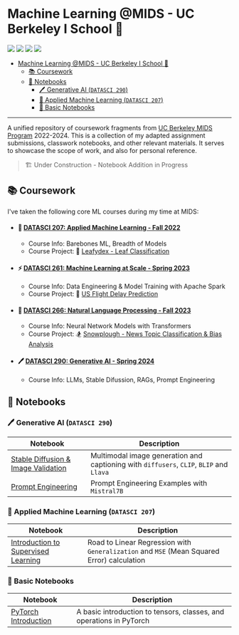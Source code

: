 # Machine Learning @MIDS - UC Berkeley I School  🏫

![](https://img.shields.io/badge/TensorFlow-FF6F00.svg?style=for-the-badge&logo=TensorFlow&logoColor=white)
![](https://img.shields.io/badge/PyTorch-EE4C2C.svg?style=for-the-badge&logo=PyTorch&logoColor=white)
![](https://img.shields.io/badge/scikitlearn-F7931E.svg?style=for-the-badge&logo=scikit-learn&logoColor=white)
![](https://img.shields.io/badge/NumPy-013243.svg?style=for-the-badge&logo=NumPy&logoColor=white)

- [Machine Learning @MIDS - UC Berkeley I School  🏫](#machine-learning-mids---uc-berkeley-i-school--)
  - [📚 Coursework](#-coursework)
  - [📙 Notebooks](#-notebooks)
    - [🖊 Generative AI (`DATASCI 290`)](#-generative-ai-datasci-290)
    - [🤖 Applied Machine Learning (`DATASCI 207`)](#-applied-machine-learning-datasci-207)
    - [📕 Basic Notebooks](#-basic-notebooks)

---

A unified repository of coursework fragments from [UC Berkeley MIDS Program](https://www.ischool.berkeley.edu/programs/mids) 2022-2024. This is a collection of my adapted assignment submissions, classwork notebooks, and other relevant materials. It serves to showcase the scope of work, and also for personal reference.

> 🏗 Under Construction - Notebook Addition in Progress

## 📚 Coursework

I've taken the following core ML courses during my time at MIDS:

- #### 🤖 [DATASCI 207: Applied Machine Learning - Fall 2022](https://ischoolonline.berkeley.edu/data-science/curriculum/applied-machine-learning/)

  - Course Info: Barebones ML, Breadth of Models
  - Course Project: 🍃 [Leafydex - Leaf Classification](https://github.com/cricksmaidiene/leafydex)

- #### ⚡️ [DATASCI 261: Machine Learning at Scale - Spring 2023](https://ischoolonline.berkeley.edu/data-science/curriculum/machine-learning-at-scale/)

  - Course Info: Data Engineering & Model Training with Apache Spark
  - Course Project: 🛬 [US Flight Delay Prediction](https://github.com/cricksmaidiene/flight_delay_prediction)

- #### 📰 [DATASCI 266: Natural Language Processing - Fall 2023](https://ischoolonline.berkeley.edu/data-science/curriculum/natural-language-processing/)

  - Course Info: Neural Network Models with Transformers
  - Course Project: 🏂 [Snowplough - News Topic Classification & Bias Analysis](https://github.com/cricksmaidiene/snowplough)

- #### 🖊 [DATASCI 290: Generative AI - Spring 2024](https://www.ischool.berkeley.edu/courses/datasci/290/genai)

  - Course Info: LLMs, Stable Difussion, RAGs, Prompt Engineering

## 📙 Notebooks

### 🖊 Generative AI (`DATASCI 290`)

| Notebook | Description |
| --- | --- |
| [Stable Diffusion & Image Validation](./src/generative_ai/stable_diffusion_and_image_validation_mids_290_gen_ai.ipynb) | Multimodal image generation and captioning with `diffusers`, `CLIP`, `BLIP` and `Llava` |
| [Prompt Engineering](./src/generative_ai/prompt_engineering_mids_290_gen_ai.ipynb) | Prompt Engineering Examples with `Mistral7B` |

### 🤖 Applied Machine Learning (`DATASCI 207`)

| Notebook | Description |
| --- | --- |
| [Introduction to Supervised Learning](./src/applied_ml/datasci_207_notebook_01.ipynb) | Road to Linear Regression with `Generalization` and `MSE` (Mean Squared Error) calculation |

### 📕 Basic Notebooks

| Notebook | Description |
| --- | --- |
| [PyTorch Introduction](./src/neural_networks/pytorch_introduction.ipynb) | A basic introduction to tensors, classes, and operations in PyTorch |
